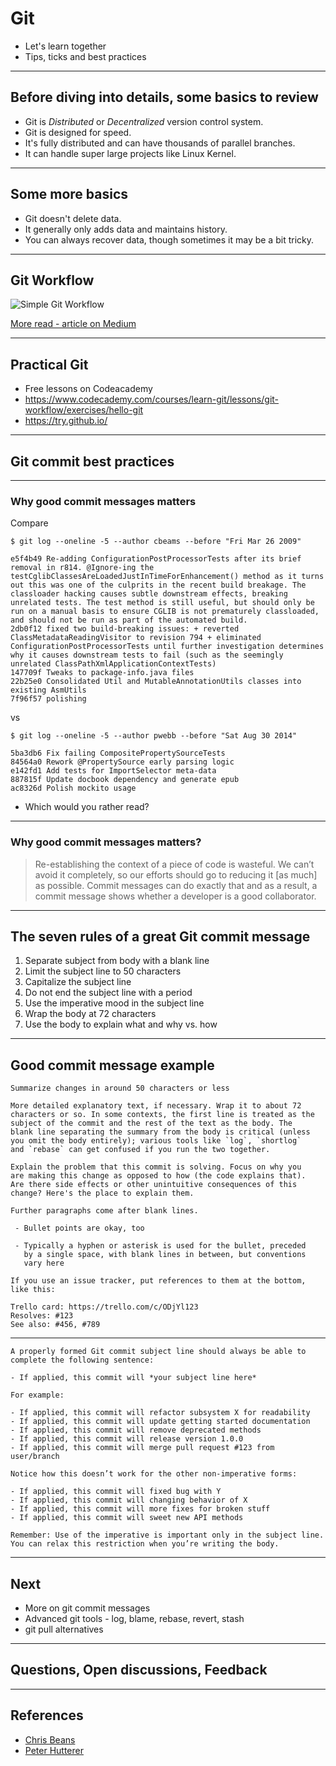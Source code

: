 # Git

- Let's learn together
- Tips, ticks and best practices

---

## Before diving into details, some basics to review

- Git is *Distributed* or *Decentralized* version control system.
- Git is designed for speed.
- It's fully distributed and can have thousands of parallel branches.
- It can handle super large projects like Linux Kernel.

---

## Some more basics

- Git doesn't delete data.
- It generally only adds data and maintains history.
- You can always recover data, though sometimes it may be a bit tricky.

---

## Git Workflow

![Simple Git Workflow](https://cdn-images-1.medium.com/max/2000/1*S1fNUzJCu7ftH5F-Gk6YOw.png)

[More read - article on Medium](https://medium.com/@jihdeh/simple-git-workflow-graphical-guide-2a1a0ae4e664)

---

## Practical Git

- Free lessons on Codeacademy 
- https://www.codecademy.com/courses/learn-git/lessons/git-workflow/exercises/hello-git
- https://try.github.io/

---

## Git commit best practices

---

### Why good commit messages matters

Compare

```
$ git log --oneline -5 --author cbeams --before "Fri Mar 26 2009"

e5f4b49 Re-adding ConfigurationPostProcessorTests after its brief removal in r814. @Ignore-ing the testCglibClassesAreLoadedJustInTimeForEnhancement() method as it turns out this was one of the culprits in the recent build breakage. The classloader hacking causes subtle downstream effects, breaking unrelated tests. The test method is still useful, but should only be run on a manual basis to ensure CGLIB is not prematurely classloaded, and should not be run as part of the automated build.
2db0f12 fixed two build-breaking issues: + reverted ClassMetadataReadingVisitor to revision 794 + eliminated ConfigurationPostProcessorTests until further investigation determines why it causes downstream tests to fail (such as the seemingly unrelated ClassPathXmlApplicationContextTests)
147709f Tweaks to package-info.java files
22b25e0 Consolidated Util and MutableAnnotationUtils classes into existing AsmUtils
7f96f57 polishing
```

vs 

```
$ git log --oneline -5 --author pwebb --before "Sat Aug 30 2014"

5ba3db6 Fix failing CompositePropertySourceTests
84564a0 Rework @PropertySource early parsing logic
e142fd1 Add tests for ImportSelector meta-data
887815f Update docbook dependency and generate epub
ac8326d Polish mockito usage
```

- Which would you rather read?

---

### Why good commit messages matters?


> Re-establishing the context of a piece of code is wasteful. We can’t avoid it completely, so our efforts should go to reducing it [as much] as possible. Commit messages can do exactly that and as a result, a commit message shows whether a developer is a good collaborator.

---

## The seven rules of a great Git commit message

1. Separate subject from body with a blank line
1. Limit the subject line to 50 characters
1. Capitalize the subject line
1. Do not end the subject line with a period
1. Use the imperative mood in the subject line
1. Wrap the body at 72 characters
1. Use the body to explain what and why vs. how

---

## Good commit message example

```
Summarize changes in around 50 characters or less

More detailed explanatory text, if necessary. Wrap it to about 72
characters or so. In some contexts, the first line is treated as the
subject of the commit and the rest of the text as the body. The
blank line separating the summary from the body is critical (unless
you omit the body entirely); various tools like `log`, `shortlog`
and `rebase` can get confused if you run the two together.

Explain the problem that this commit is solving. Focus on why you
are making this change as opposed to how (the code explains that).
Are there side effects or other unintuitive consequences of this
change? Here's the place to explain them.

Further paragraphs come after blank lines.

 - Bullet points are okay, too

 - Typically a hyphen or asterisk is used for the bullet, preceded
   by a single space, with blank lines in between, but conventions
   vary here

If you use an issue tracker, put references to them at the bottom,
like this:

Trello card: https://trello.com/c/ODjYl123
Resolves: #123
See also: #456, #789

```
---

```
A properly formed Git commit subject line should always be able to complete the following sentence:

- If applied, this commit will *your subject line here*

For example:

- If applied, this commit will refactor subsystem X for readability
- If applied, this commit will update getting started documentation
- If applied, this commit will remove deprecated methods
- If applied, this commit will release version 1.0.0
- If applied, this commit will merge pull request #123 from user/branch

Notice how this doesn’t work for the other non-imperative forms:

- If applied, this commit will fixed bug with Y
- If applied, this commit will changing behavior of X
- If applied, this commit will more fixes for broken stuff
- If applied, this commit will sweet new API methods

Remember: Use of the imperative is important only in the subject line. You can relax this restriction when you’re writing the body.
```

---

## Next

- More on git commit messages
- Advanced git tools - log, blame, rebase, revert, stash
- git pull alternatives

---

## Questions, Open discussions, Feedback

---

## References

- [Chris Beans](https://chris.beams.io/posts/git-commit/)
- [Peter Hutterer](http://who-t.blogspot.com/2009/12/on-commit-messages.html)
